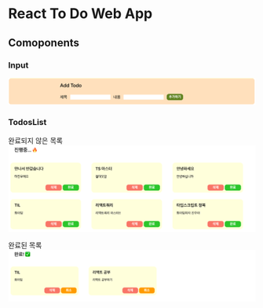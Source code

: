 # React To Do Web App

## Comoponents

### Input

<img src = "./src/assets/addform.png"></img>

### TodosList

완료되지 않은 목록
<img src = "./src/assets/todolist.png"/>

완료된 목록
<img src = "./src/assets/donelist.png"/>
